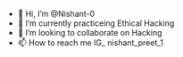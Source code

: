 - 👋 Hi, I’m @Nishant-0
- 🌱 I’m currently practiceing Ethical Hacking
- 💞️ I’m looking to collaborate on Hacking
- 📫 How to reach me IG_ nishant_preet_1

<!---
Nishant-0/Nishant-0 is a ✨ special ✨ repository because its `README.md` (this file) appears on your GitHub profile.
You can click the Preview link to take a look at your changes.
--->
